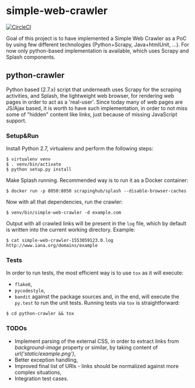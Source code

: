 # simple-web-crawler

[![CircleCI](https://circleci.com/gh/mescanef/simple-web-crawler/tree/develop.svg?style=svg)](https://circleci.com/gh/mescanef/simple-web-crawler/tree/develop)

Goal of this project is to have implemented a Simple Web Crawler as a PoC by using few 
different technologies (Python+Scrapy, Java+htmlUnit, ...). 
For now only python-based implementation is available, which uses Scrapy and Splash 
components.

## python-crawler

Python based (2.7.x) script that underneath uses Scrapy for the scraping activities, and 
Splash, the lightweight web browser, for rendering web pages in order to act as a 
'real-user'. Since today many of web pages are JS/Ajax based, it is worth to have such 
implementation, in order to not miss some of "hidden" content like links, just because of 
missing JavaScript support.

### Setup&Run

Install Python 2.7, virtualenv and perform the following steps:

```
$ virtualenv venv
$ . venv/bin/activate
$ python setup.py install
```

Make Splash running. Recommended way is to run it as a Docker container:

```
$ docker run -p 8050:8050 scrapinghub/splash --disable-browser-caches
```

Now with all that dependencies, run the crawler:

```
$ venv/bin/simple-web-crawler -d example.com
```

Output with all crawled links will be present in the `log` file, which by default is
written into the current working directory. Example:

```
$ cat simple-web-crawler-1553059123.0.log
http://www.iana.org/domains/example
```

### Tests

In order to run tests, the most efficient way is to use `tox` as it will execute:
- `flake8`,
- `pycodestyle`,
- `bandit`
against the package sources and, in the end, will execute the `py.test` to run the
unit tests.
Running tests via `tox` is straightforward:

```
$ cd python-crawler && tox
```

### TODOs

- Implement parsing of the external CSS, in order to extract links from *background-image*
  property or similar, by taking content of *url('static/example.png')*,
- Better exception handling,
- Improved final list of URls - links should be normalized against more complex situations,
- Integration test cases.
